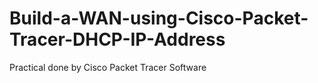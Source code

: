 # Build-a-WAN-using-Cisco-Packet-Tracer-DHCP-IP-Address
Practical done by Cisco Packet Tracer Software
